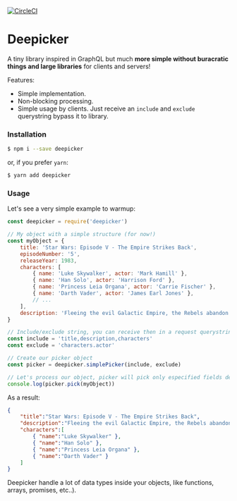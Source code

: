 [![CircleCI](https://circleci.com/gh/alissonperez/deepicker.svg?style=svg)](https://circleci.com/gh/alissonperez/deepicker)

Deepicker
=============

A tiny library inspired in GraphQL but much **more simple without buracratic things and large libraries** for clients and servers!

Features:

- Simple implementation.
- Non-blocking processing.
- Simple usage by clients. Just receive an `include` and `exclude` querystring bypass it to library.

### Installation

```bash
$ npm i --save deepicker
```

or, if you prefer `yarn`:

```bash
$ yarn add deepicker
```

### Usage

Let's see a very simple example to warmup:

```javascript
const deepicker = require('deepicker')

// My object with a simple structure (for now!)
const myObject = {
    title: 'Star Wars: Episode V - The Empire Strikes Back',
    episodeNumber: '5',
    releaseYear: 1983,
    characters: [
        { name: 'Luke Skywalker', actor: 'Mark Hamill' },
        { name: 'Han Solo', actor: 'Harrison Ford' },
        { name: 'Princess Leia Organa', actor: 'Carrie Fischer' },
        { name: 'Darth Vader', actor: 'James Earl Jones' },
        // ...
    ],
    description: 'Fleeing the evil Galactic Empire, the Rebels abandon...',
}

// Include/exclude string, you can receive then in a request querystring, for example
const include = 'title,description,characters'
const exclude = 'characters.actor'

// Create our picker object
const picker = deepicker.simplePicker(include, exclude)

// Let's process our object, picker will pick only especified fields deeply.
console.log(picker.pick(myObject))
```

As a result:

```json
{
    "title":"Star Wars: Episode V - The Empire Strikes Back",
    "description":"Fleeing the evil Galactic Empire, the Rebels abandon...",
    "characters":[
        { "name":"Luke Skywalker" },
        { "name":"Han Solo" },
        { "name":"Princess Leia Organa" },
        { "name":"Darth Vader" }
    ]
}
```

Deepicker handle a lot of data types inside your objects, like functions, arrays, promises, etc..).
